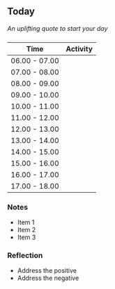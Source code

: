 ## Today

*An uplifting quote to start your day*

### 
| Time | Activity |
| --- | :-: |
| 06.00 - 07.00 |   |
| 07.00 - 08.00 |   |
| 08.00 - 09.00 |   |
| 09.00 - 10.00 |   |
| 10.00 - 11.00 |   |
| 11.00 - 12.00 |   |
| 12.00 - 13.00 |   |
| 13.00 - 14.00 |   |
| 14.00 - 15.00 |   |
| 15.00 - 16.00 |   |
| 16.00 - 17.00 |   |
| 17.00 - 18.00 |   |

### Notes
*   Item 1
*   Item 2
*   Item 3

### Reflection
*   Address the positive
*   Address the negative

